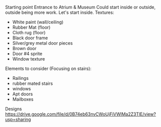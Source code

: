 Starting point
Entrance to Atrium & Museum
Could start inside or outside, outside being more work.
Let's start inside.
Textures:
  - White paint (wall/ceiling)
  - Rubber Mat (floor)
  - Cloth rug (floor)
  - Black door frame
  - Silver/grey metal door pieces
  - Brown door
  - Door #4 sprite
  - Window texture

Elements to consider (Focusing on stairs):
  - Railings
  - rubber mated stairs
  - windows
  - Apt doors
  - Mailboxes
  
Designs https://drive.google.com/file/d/0B74eb63nvCWoUjFiVWlMa2Z3TlE/view?usp=sharing
